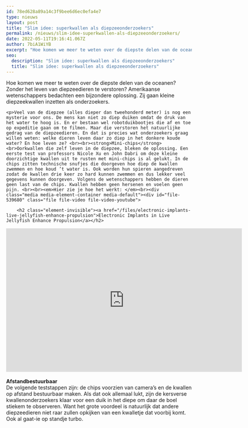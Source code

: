 ```yaml
---
id: 78ed628a89a14c3f9bee6d6ec0efa4e7
type: nieuws
layout: post
title: "Slim idee: superkwallen als diepzeeonderzoekers"
permalink: /nieuws/slim-idee-superkwallen-als-diepzeeonderzoekers/
date: 2022-05-11T19:16:41.067Z
author: 7biA1WiYB
excerpt: "Hoe komen we meer te weten over de diepste delen van de oceanen? Zonder het leven van diepzeedieren te verstoren? Amerikaanse wetenschappers bedachten een bijzondere oplossing. Zij gaan kleine diepzeekwallen inzetten als onderzoekers.  "
seo:
  description: "Slim idee: superkwallen als diepzeeonderzoekers"
  title: "Slim idee: superkwallen als diepzeeonderzoekers"
---
```

Hoe komen we meer te weten over de diepste delen van de oceanen? Zonder het leven van diepzeedieren te verstoren? Amerikaanse wetenschappers bedachten een bijzondere oplossing. Zij gaan kleine diepzeekwallen inzetten als onderzoekers.  

    <p>Veel van de diepzee (alles dieper dan tweehonderd meter) is nog een mysterie voor ons. De mens kan niet zo diep duiken omdat de druk van het water te hoog is. En er bestaan wel robotduikbootjes die af en toe op expeditie gaan om te filmen. Maar die verstoren het natuurlijke gedrag van de diepzeedieren. En dat is precies wat onderzoekers graag willen weten: welke dieren leven daar zo diep in het donkere koude water? En hoe leven ze? <br><br><strong>Mini-chips</strong><br>Oorkwallen die zelf leven in de diepzee, bleken de oplossing. Een eerste test van professors Nicole Xu en John Dabri om deze kleine doorzichtige kwallen uit te rusten met mini-chips is al gelukt. In de chips zitten technische snufjes die doorgeven hoe diep de kwallen zwemmen en hoe koud ’t water is. Ook worden hun spieren aangedreven zodat de kwallen drie keer zo hard kunnen zwemmen en dus lekker veel gegevens kunnen doorgeven. Volgens de wetenschappers hebben de dieren geen last van de chips. Kwallen hebben geen hersenen en voelen geen pijn. <br><br><em>Hier zie je hoe het werkt: </em><br><div class="media media-element-container media-default"><div id="file-539680" class="file file-video file-video-youtube">

        <h2 class="element-invisible"><a href="/files/electronic-implants-live-jellyfish-enhance-propulsion">Electronic Implants in Live Jellyfish Enhance Propulsion</a></h2>
    
  
  <div class="content">
    <div class="media-youtube-video media-element file-default media-youtube-1">
  <iframe class="media-youtube-player" width="640" height="390" title="Electronic Implants in Live Jellyfish Enhance Propulsion" src="https://www.youtube.com/embed/x9tOb3WEuS8?wmode=opaque&controls=" name="Electronic Implants in Live Jellyfish Enhance Propulsion" frameborder="0" allowfullscreen="">Video van Electronic Implants in Live Jellyfish Enhance Propulsion</iframe>
</div>
  </div>

  
</div>
</div><br><strong>Afstandbestuurbaar</strong><br>De volgende teststappen zijn: de chips voorzien van camera’s en de kwallen op afstand bestuurbaar maken. Als dat ook allemaal lukt, zijn de kersverse kwallenonderzoekers klaar voor een duik in het diepe om daar de boel stiekem te observeren. Want het grote voordeel is natuurlijk dat andere diepzeedieren niet raar zullen opkijken van een kwalletje dat voorbij komt. Ook al gaat-ie op standje turbo.   
